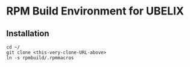 # RPM Build Environment for UBELIX

## Installation

    cd ~/
    git clone <this-very-clone-URL-above>
    ln -s rpmbuild/.rpmmacros

